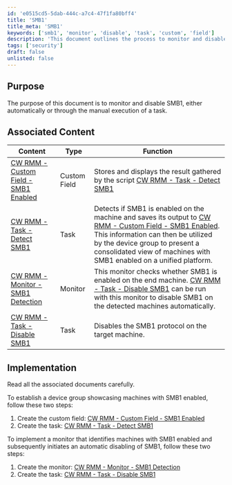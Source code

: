 ```yaml
---
id: 'e0515cd5-5dab-444c-a7c4-47f1fa80bff4'
title: 'SMB1'
title_meta: 'SMB1'
keywords: ['smb1', 'monitor', 'disable', 'task', 'custom', 'field']
description: 'This document outlines the process to monitor and disable SMB1, providing detailed steps for implementing associated tasks and monitors within the ConnectWise RMM platform. It includes links to custom fields and tasks that facilitate the detection and disabling of SMB1 on target machines.'
tags: ['security']
draft: false
unlisted: false
---
```


## Purpose

The purpose of this document is to monitor and disable SMB1, either automatically or through the manual execution of a task.

## Associated Content

| Content                                                                                       | Type         | Function                                                                                                                                                                                                                                                   |
|-----------------------------------------------------------------------------------------------|--------------|------------------------------------------------------------------------------------------------------------------------------------------------------------------------------------------------------------------------------------------------------------|
| [CW RMM - Custom Field - SMB1 Enabled](<../cwrmm/custom-fields/SMB1 Enabled.md>)      | Custom Field | Stores and displays the result gathered by the script [CW RMM - Task - Detect SMB1](<../cwrmm/tasks/Detect SMB1.md>)                                                                                                                  |
| [CW RMM - Task - Detect SMB1](<../cwrmm/tasks/Detect SMB1.md>)                            | Task         | Detects if SMB1 is enabled on the machine and saves its output to [CW RMM - Custom Field - SMB1 Enabled](<../cwrmm/custom-fields/SMB1 Enabled.md>). This information can then be utilized by the device group to present a consolidated view of machines with SMB1 enabled on a unified platform. |
| [CW RMM - Monitor - SMB1 Detection](<../cwa/monitors/SMB1 Detection.md>)                   | Monitor      | This monitor checks whether SMB1 is enabled on the end machine. [CW RMM - Task - Disable SMB1](<../cwrmm/tasks/Disable SMB1.md>) can be run with this monitor to disable SMB1 on the detected machines automatically.                   |
| [CW RMM - Task - Disable SMB1](<../cwrmm/tasks/Disable SMB1.md>)            | Task         | Disables the SMB1 protocol on the target machine.                                                                                                                                                                                                         |

## Implementation

Read all the associated documents carefully.

To establish a device group showcasing machines with SMB1 enabled, follow these two steps:

1. Create the custom field: [CW RMM - Custom Field - SMB1 Enabled](<../cwrmm/custom-fields/SMB1 Enabled.md>)
2. Create the task: [CW RMM - Task - Detect SMB1](<../cwrmm/tasks/Detect SMB1.md>)

To implement a monitor that identifies machines with SMB1 enabled and subsequently initiates an automatic disabling of SMB1, follow these two steps:

1. Create the monitor: [CW RMM - Monitor - SMB1 Detection](<../cwa/monitors/SMB1 Detection.md>)
2. Create the task: [CW RMM - Task - Disable SMB1](<../cwrmm/tasks/Disable SMB1.md>)




